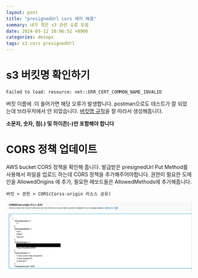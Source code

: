 ```yaml
---
layout: post
title: "presignedUrl cors 에러 해결"
summary: 내가 겪은 s3 관련 오류 모음
date: 2024-05-12 10:06:52 +0900
categories: devops
tags: s3 cors presignedUrl
---
```


# s3 버킷명 확인하기
```error
Failed to load: resource: net::ERR_CERT_COMMON_NAME_INVALID
```
버킷 이름에 .이 들어가면 해당 오류가 발생합니다. postman으로도 테스트가 잘 되었는데 브라우저에서 안 되었습니다. [버킷명 규칙](https://docs.aws.amazon.com/ko_kr/AmazonS3/latest/userguide/bucketnamingrules.html)을 잘 따라서 생성해줍니다.

**소문자, 숫자, 점(.) 및 하이픈(-)만 포함해야 합니다**


# CORS 정책 업데이트

AWS bucket CORS 정책을 확인해 줍니다. 발급받은 presignedUrl Put Method를 사용해서 파일을 업로드 하는데 CORS 정책을 추가해주어야합니다. 권한이 필요한 도메인을 AllowedOrigins 에 추가, 필요한 메쏘드들은 AllowedMethods에 추가해줍니다.
```info
버킷 > 권한 > CORS(Corss-origin 리소스 공유)
```
![CORS추가.png](/assets/images/2024-03-02-s3-error/01.png)